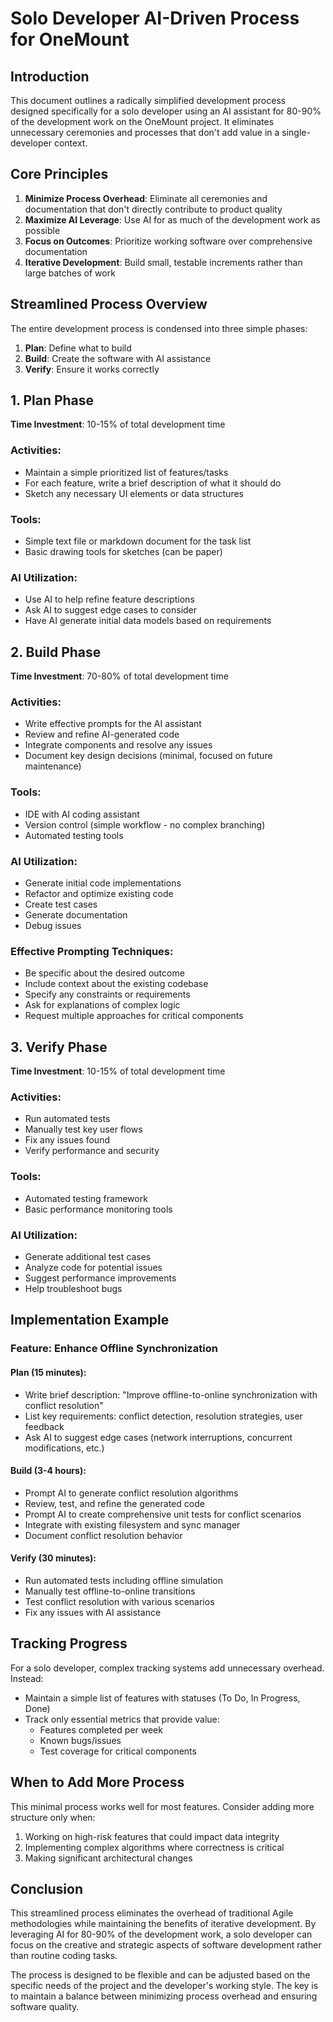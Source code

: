 # Solo Developer AI-Driven Process for OneMount

## Introduction

This document outlines a radically simplified development process designed specifically for a solo developer using an AI assistant for 80-90% of the development
work on the OneMount project. It eliminates unnecessary ceremonies and processes that don't add value in a single-developer context.

## Core Principles

1. **Minimize Process Overhead**: Eliminate all ceremonies and documentation that don't directly contribute to product quality
2. **Maximize AI Leverage**: Use AI for as much of the development work as possible
3. **Focus on Outcomes**: Prioritize working software over comprehensive documentation
4. **Iterative Development**: Build small, testable increments rather than large batches of work

## Streamlined Process Overview

The entire development process is condensed into three simple phases:

1. **Plan**: Define what to build
2. **Build**: Create the software with AI assistance
3. **Verify**: Ensure it works correctly

## 1. Plan Phase

**Time Investment**: 10-15% of total development time

### Activities:

- Maintain a simple prioritized list of features/tasks
- For each feature, write a brief description of what it should do
- Sketch any necessary UI elements or data structures

### Tools:

- Simple text file or markdown document for the task list
- Basic drawing tools for sketches (can be paper)

### AI Utilization:

- Use AI to help refine feature descriptions
- Ask AI to suggest edge cases to consider
- Have AI generate initial data models based on requirements

## 2. Build Phase

**Time Investment**: 70-80% of total development time

### Activities:

- Write effective prompts for the AI assistant
- Review and refine AI-generated code
- Integrate components and resolve any issues
- Document key design decisions (minimal, focused on future maintenance)

### Tools:

- IDE with AI coding assistant
- Version control (simple workflow - no complex branching)
- Automated testing tools

### AI Utilization:

- Generate initial code implementations
- Refactor and optimize existing code
- Create test cases
- Generate documentation
- Debug issues

### Effective Prompting Techniques:

- Be specific about the desired outcome
- Include context about the existing codebase
- Specify any constraints or requirements
- Ask for explanations of complex logic
- Request multiple approaches for critical components

## 3. Verify Phase

**Time Investment**: 10-15% of total development time

### Activities:

- Run automated tests
- Manually test key user flows
- Fix any issues found
- Verify performance and security

### Tools:

- Automated testing framework
- Basic performance monitoring tools

### AI Utilization:

- Generate additional test cases
- Analyze code for potential issues
- Suggest performance improvements
- Help troubleshoot bugs

## Implementation Example

### Feature: Enhance Offline Synchronization

#### Plan (15 minutes):

- Write brief description: "Improve offline-to-online synchronization with conflict resolution"
- List key requirements: conflict detection, resolution strategies, user feedback
- Ask AI to suggest edge cases (network interruptions, concurrent modifications, etc.)

#### Build (3-4 hours):

- Prompt AI to generate conflict resolution algorithms
- Review, test, and refine the generated code
- Prompt AI to create comprehensive unit tests for conflict scenarios
- Integrate with existing filesystem and sync manager
- Document conflict resolution behavior

#### Verify (30 minutes):

- Run automated tests including offline simulation
- Manually test offline-to-online transitions
- Test conflict resolution with various scenarios
- Fix any issues with AI assistance

## Tracking Progress

For a solo developer, complex tracking systems add unnecessary overhead. Instead:

- Maintain a simple list of features with statuses (To Do, In Progress, Done)
- Track only essential metrics that provide value:
    - Features completed per week
    - Known bugs/issues
    - Test coverage for critical components

## When to Add More Process

This minimal process works well for most features. Consider adding more structure only when:

1. Working on high-risk features that could impact data integrity
2. Implementing complex algorithms where correctness is critical
3. Making significant architectural changes

## Conclusion

This streamlined process eliminates the overhead of traditional Agile methodologies while maintaining the benefits of iterative development. By leveraging AI
for 80-90% of the development work, a solo developer can focus on the creative and strategic aspects of software development rather than routine coding tasks.

The process is designed to be flexible and can be adjusted based on the specific needs of the project and the developer's working style. The key is to maintain
a balance between minimizing process overhead and ensuring software quality.
